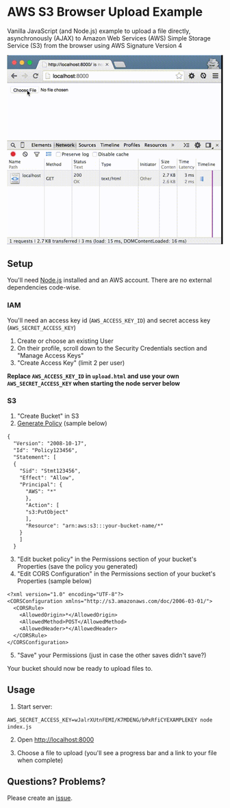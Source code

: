 # AWS S3 Browser Upload Example

Vanilla JavaScript (and Node.js) example to upload a file directly, asynchronously (AJAX) to Amazon Web Services (AWS) Simple Storage Service (S3) from the browser using AWS Signature Version 4

![example workflow](example.gif)

## Setup

You'll need [Node.js](http://nodejs.org/) installed and an AWS account. There are no external dependencies code-wise.

### IAM

You'll need an access key id (`AWS_ACCESS_KEY_ID`) and secret access key (`AWS_SECRET_ACCESS_KEY`)

1. Create or choose an existing User
2. On their profile, scroll down to the Security Credentials section and "Manage Access Keys"
3. "Create Access Key" (limit 2 per user)

**Replace `AWS_ACCESS_KEY_ID` in `upload.html` and use your own `AWS_SECRET_ACCESS_KEY` when starting the node server below**

### S3

1. "Create Bucket" in S3
2. [Generate Policy](http://awspolicygen.s3.amazonaws.com/policygen.html) (sample below)

```
{
  "Version": "2008-10-17",
  "Id": "Policy123456",
  "Statement": [
  {
    "Sid": "Stmt123456",
    "Effect": "Allow",
    "Principal": {
      "AWS": "*"
      },
      "Action": [
      "s3:PutObject"
      ],
      "Resource": "arn:aws:s3:::your-bucket-name/*"
    }
    ]
  }
```

3. "Edit bucket policy" in the Permissions section of your bucket's Properties (save the policy you generated)
4. "Edit CORS Configuration" in the Permissions section of your bucket's Properties (sample below)

```
<?xml version="1.0" encoding="UTF-8"?>
<CORSConfiguration xmlns="http://s3.amazonaws.com/doc/2006-03-01/">
  <CORSRule>
    <AllowedOrigin>*</AllowedOrigin>
    <AllowedMethod>POST</AllowedMethod>
    <AllowedHeader>*</AllowedHeader>
  </CORSRule>
</CORSConfiguration>
```

5. "Save" your Permissions (just in case the other saves didn't save?)

Your bucket should now be ready to upload files to.

## Usage

1. Start server:

```
AWS_SECRET_ACCESS_KEY=wJalrXUtnFEMI/K7MDENG/bPxRfiCYEXAMPLEKEY node index.js
```

2. Open [http://localhost:8000](http://localhost:8000)

3. Choose a file to upload (you'll see a progress bar and a link to your file when complete)

## Questions? Problems?

Please create an [issue](https://github.com/maxbeatty/aws-s3-browser-upload-example/issues).
